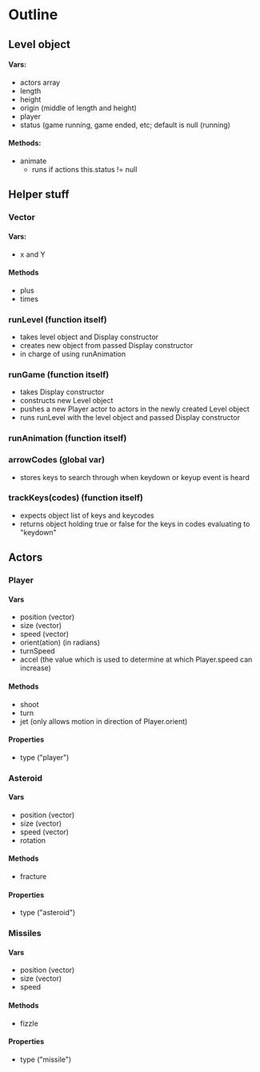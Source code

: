 # Outline
## Level object
#### Vars:
* actors array
* length
* height
* origin (middle of length and height)
* player
* status (game running, game ended, etc; default is null (running)
#### Methods:
* animate  
  * runs if actions this.status != null

## Helper stuff
### Vector
#### Vars:
* x and Y
#### Methods
* plus
* times

### runLevel (function itself)
* takes level object and Display constructor
* creates new object from passed Display constructor
* in charge of using runAnimation

### runGame (function itself)
* takes Display constructor
* constructs new Level object 
* pushes a new Player actor to actors in the newly created Level object
* runs runLevel with the level object and passed Display constructor


### runAnimation (function itself)
### arrowCodes (global var)
* stores keys to search through when keydown or keyup event is heard
### trackKeys(codes) (function itself)
* expects object list of keys and keycodes
* returns object holding true or false for the keys in codes evaluating to "keydown"

## Actors

### Player
#### Vars
* position (vector)
* size (vector)
* speed (vector)
* orient(ation) (in radians)
* turnSpeed
* accel (the value which is used to determine at which Player.speed can increase)
#### Methods
* shoot
* turn
* jet (only allows motion in direction of Player.orient)
#### Properties
* type ("player")

### Asteroid
#### Vars
* position (vector)
* size (vector)
* speed (vector)
* rotation 
#### Methods
* fracture
#### Properties
* type ("asteroid")

### Missiles
#### Vars
* position (vector)
* size (vector)
* speed
#### Methods
* fizzle
#### Properties
* type ("missile")

